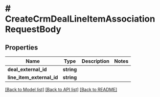 # # CreateCrmDealLineItemAssociationRequestBody

## Properties

Name | Type | Description | Notes
------------ | ------------- | ------------- | -------------
**deal_external_id** | **string** |  |
**line_item_external_id** | **string** |  |

[[Back to Model list]](../../README.md#models) [[Back to API list]](../../README.md#endpoints) [[Back to README]](../../README.md)
